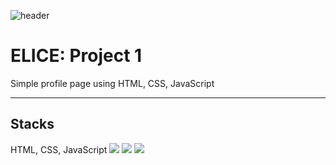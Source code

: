 ![header](https://capsule-render.vercel.app/api?type=rounded&color=925EDB&fontColor=DEEAF7&height=200&section=header&text=ELICE&desc=Project%201&descAlignY=80&fontSize=90)
# ELICE: Project 1

Simple profile page using HTML, CSS, JavaScript

---

## Stacks
HTML, CSS, JavaScript
<img src="https://img.shields.io/badge/C-A8B9CC?style=for-the-badge&logo=C&logoColor=white"> <img src="https://img.shields.io/badge/Raspbian-A22846?style=for-the-badge&logo=Raspberry Pi&logoColor=white"> <img src="https://img.shields.io/badge/Docker-2496ED?style=for-the-badge&logo=Docker&logoColor=white">
